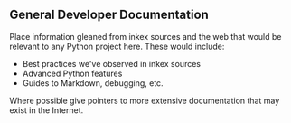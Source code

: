 ## General Developer Documentation
Place information gleaned from inkex sources and the web that would be relevant to any Python project here. These would include:
- Best practices we've observed in inkex sources
- Advanced Python features
- Guides to Markdown, debugging, etc.

Where possible give pointers to more extensive documentation that may exist in the Internet.
